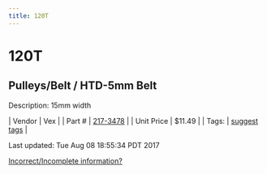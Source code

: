 ```yaml
---
title: 120T
---
```


# 120T
## Pulleys/Belt / HTD-5mm Belt
Description: 	15mm width 

| Vendor | Vex | 
| Part # | [217-3478](http://www.vexrobotics.com/vexpro/motion/belts-and-pulleys/htdbelts15.html) | 
| Unit Price | $11.49 | 
| Tags: | [suggest tags](https://docs.google.com/forms/d/e/1FAIpQLSeWyY8v3RgOty-MyWmh9U0iivNYN_molChYyS-0U-o-kOAv_g/viewform) | 

Last updated: Tue Aug 08 18:55:34 PDT 2017

 [Incorrect/Incomplete information?](https://docs.google.com/forms/d/e/1FAIpQLSeWyY8v3RgOty-MyWmh9U0iivNYN_molChYyS-0U-o-kOAv_g/viewform)